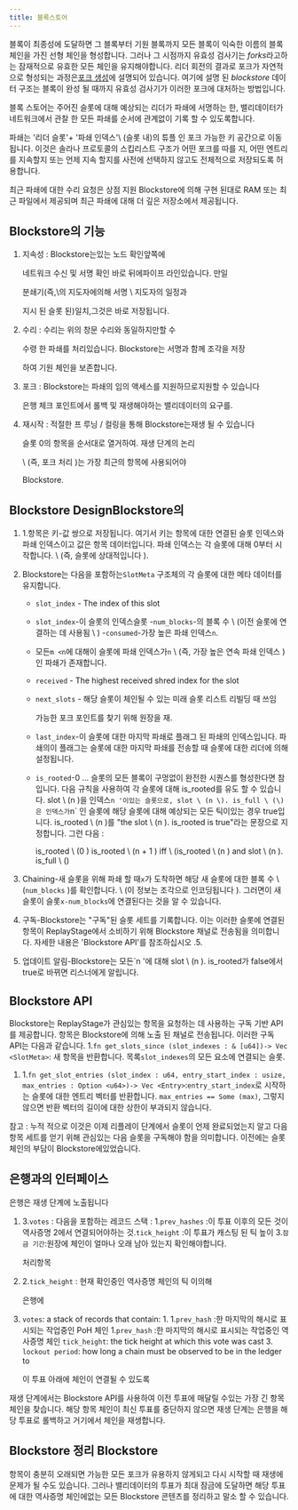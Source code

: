 ```yaml
---
title: 블록스토어
---
```


블록이 최종성에 도달하면 그 블록부터 기원 블록까지 모든 블록이 익숙한 이름의 블록체인을 가진 선형 체인을 형성합니다. 그러나 그 시점까지 유효성 검사기는 *forks*라고하는 잠재적으로 유효한 모든 체인을 유지해야합니다. 리더 회전의 결과로 포크가 자연적으로 형성되는 과정은[포크 생성](../cluster/fork-generation.md)에 설명되어 있습니다. 여기에 설명 된 _blockstore_ 데이터 구조는 블록이 완성 될 때까지 유효성 검사기가 이러한 포크에 대처하는 방법입니다.

블록 스토어는 주어진 슬롯에 대해 예상되는 리더가 파쇄에 서명하는 한, 밸리데이터가 네트워크에서 관찰 한 모든 파쇄를 순서에 관계없이 기록 할 수 있도록합니다.

파쇄는 '리더 슬롯'+ '파쇄 인덱스'\ (슬롯 내)의 튜플 인 포크 가능한 키 공간으로 이동됩니다. 이것은 솔라나 프로토콜의 스킵리스트 구조가 어떤 포크를 따를 지, 어떤 엔트리를 지속할지 또는 언제 지속 할지를 사전에 선택하지 않고도 전체적으로 저장되도록 허용합니다.

최근 파쇄에 대한 수리 요청은 상점 지원 Blockstore에 의해 구현 된대로 RAM 또는 최근 파일에서 제공되며 최근 파쇄에 대해 더 깊은 저장소에서 제공됩니다.

## Blockstore의 기능

1. 지속성 : Blockstore는있는 노드 확인앞쪽에

   네트워크 수신 및 서명 확인 바로 뒤에파이프 라인있습니다. 만일

   분쇄기(즉,\의 지도자에의해 서명 \ 지도자의 일정과

   지시 된 슬롯 된)일치,그것은 바로 저장됩니다.

2. 수리 : 수리는 위의 창문 수리와 동일하지만할 수

   수령 한 파쇄를 처리있습니다. Blockstore는 서명과 함께 조각을 저장

   하여 기원 체인을 보존합니다.

3. 포크 : Blockstore는 파쇄의 임의 액세스를 지원하므로지원할 수 있습니다

   은행 체크 포인트에서 롤백 및 재생해야하는 밸리데이터의 요구를.

4. 재시작 : 적절한 프 루닝 / 컬링을 통해 Blockstore는재생 될 수 있습니다

   슬롯 0의 항목을 순서대로 열거하여. 재생 단계의 논리

   \ (즉, 포크 처리 \)는 가장 최근의 항목에 사용되어야

   Blockstore.

## Blockstore DesignBlockstore의

1. 1.항목은 키-값 쌍으로 저장됩니다. 여기서 키는 항목에 대한 연결된 슬롯 인덱스와 파쇄 인덱스이고 값은 항목 데이터입니다. 파쇄 인덱스는 각 슬롯에 대해 0부터 시작합니다. \ (즉, 슬롯에 상대적입니다 \).
2. Blockstore는 다음을 포함하는`SlotMeta` 구조체의 각 슬롯에 대한 메타 데이터를 유지합니다.

   - `slot_index` - The index of this slot
   - `slot_index`-이 슬롯의 인덱스슬롯 -`num_blocks`-의 블록 수 \ (이전 슬롯에 연결하는 데 사용됨 \ ) -`consumed`-가장 높은 파쇄 인덱스`n`.
   - 모든`m <n`에 대해이 슬롯에 파쇄 인덱스가`n` \ (즉, 가장 높은 연속 파쇄 인덱스 \) 인 파쇄가 존재합니다.
   - `received` - The highest received shred index for the slot
   - `next_slots` - 해당 슬롯이 체인될 수 있는 미래 슬롯 리스트 리빌딩 때 쓰임

     가능한 포크 포인트를 찾기 위해 원장을 재.

   - `last_index`-이 슬롯에 대한 마지막 파쇄로 플래그 된 파쇄의 인덱스입니다. 파쇄의이 플래그는 슬롯에 대한 마지막 파쇄를 전송할 때 슬롯에 대한 리더에 의해 설정됩니다.
   - `is_rooted`-0 ... 슬롯의 모든 블록이 구멍없이 완전한 시퀀스를 형성한다면 참입니다. 다음 규칙을 사용하여 각 슬롯에 대해 is_rooted를 유도 할 수 있습니다. slot \ (n \)을 인덱스`n '이있는 슬롯으로, slot \ (n \). is_full \ (\)은 인덱스가`n` 인 슬롯에 해당 슬롯에 대해 예상되는 모든 틱이있는 경우 true입니다. is_rooted \ (n \)를 "the slot \ (n \). is_rooted is true"라는 문장으로 지정합니다. 그런 다음 :

     is_rooted \ (0 \) is_rooted \ (n + 1 \) iff \ (is_rooted \ (n \) and slot \ (n \). is_full \ (\)

3. Chaining-새 슬롯을 위해 파쇄 할 때`x`가 도착하면 해당 새 슬롯에 대한 블록 수 \ (`num_blocks` \)를 확인합니다. \ (이 정보는 조각으로 인코딩됩니다 \). 그러면이 새 슬롯이 슬롯`x-num_blocks`에 연결된다는 것을 알 수 있습니다.
4. 구독-Blockstore는 "구독"된 슬롯 세트를 기록합니다. 이는 이러한 슬롯에 연결된 항목이 ReplayStage에서 소비하기 위해 Blockstore 채널로 전송됨을 의미합니다. 자세한 내용은 'Blockstore API'를 참조하십시오 .5.
5. 업데이트 알림-Blockstore는 모든`n '에 대해 slot \ (n \). is_rooted가 false에서 true로 바뀌면 리스너에게 알립니다.

## Blockstore API

Blockstore는 ReplayStage가 관심있는 항목을 요청하는 데 사용하는 구독 기반 API를 제공합니다. 항목은 Blockstore에 의해 노출 된 채널로 전송됩니다. 이러한 구독 API는 다음과 같습니다. 1.`fn get_slots_since (slot_indexes : & [u64])-> Vec <SlotMeta>`: 새 항목을 반환합니다. 목록`slot_indexes`의 모든 요소에 연결되는 슬롯.

1. 1.`fn get_slot_entries (slot_index : u64, entry_start_index : usize, max_entries : Option <u64>)-> Vec <Entry>`:`entry_start_index`로 시작하는 슬롯에 대한 엔트리 벡터를 반환합니다. `max_entries == Some (max)`, 그렇지 않으면 반환 벡터의 길이에 대한 상한이 부과되지 않습니다.

참고 : 누적 적으로 이것은 이제 리플레이 단계에서 슬롯이 언제 완료되었는지 알고 다음 항목 세트를 얻기 위해 관심있는 다음 슬롯을 구독해야 함을 의미합니다. 이전에는 슬롯 체인의 부담이 Blockstore에있었습니다.

## 은행과의 인터페이스

은행은 재생 단계에 노출됩니다

1. 3.`votes` : 다음을 포함하는 레코드 스택 : 1.`prev_hashes` :이 투표 이후의 모든 것이 역사증명 2에서 연결되어야하는 것.`tick_height` :이 투표가 캐스팅 된 틱 높이 3.`잠금 기간`:원장에 체인이 얼마나 오래 남아 있는지 확인해야합니다.

   처리항목

2. 2.`tick_height` : 현재 확인중인 역사증명 체인의 틱 이의해

   은행에

3. `votes`: a stack of records that contain: 1. 1.`prev_hash` :한 마지막의 해시로 표시되는 작업중인 PoH 체인 1.`prev_hash` :한 마지막의 해시로 표시되는 작업중인 역사증명 체인 `tick_height`: the tick height at which this vote was cast 3. `lockout period`: how long a chain must be observed to be in the ledger to

   이 투표 아래에 체인이 연결될 수 있도록

재생 단계에서는 Blockstore API를 사용하여 이전 투표에 매달릴 수있는 가장 긴 항목 체인을 찾습니다. 해당 항목 체인이 최신 투표를 중단하지 않으면 재생 단계는 은행을 해당 투표로 롤백하고 거기에서 체인을 재생합니다.

## Blockstore 정리 Blockstore

항목이 충분히 오래되면 가능한 모든 포크가 유용하지 않게되고 다시 시작할 때 재생에 문제가 될 수도 있습니다. 그러나 밸리데이터의 투표가 최대 잠금에 도달하면 해당 투표에 대한 역사증명 체인에없는 모든 Blockstore 콘텐츠를 정리하고 말소 할 수 있습니다.
